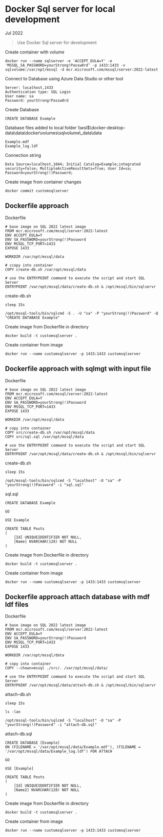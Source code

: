 # Docker Sql server for local development

Jul 2022

> Use Docker Sql server for development  

Create container with volume 

```
docker run --name sqlserver -e 'ACCEPT_EULA=Y' -e 'MSSQL_SA_PASSWORD=yourStrong!Passw0rd' -p 1433:1433 -v sqlvolume:/var/opt/mssql -d mcr.microsoft.com/mssql/server:2022-latest
```

Connect to Database using Azure Data Studio or other tool

```
Server: localhost,1433
Authentication type: SQL Login
User name: sa 
Password: yourStrong!Passw0rd
```

Create Database 

```
CREATE DATABASE Example
```

Database files added to local folder \\\\wsl$\docker-desktop-data\data\docker\volumes\sqlvolume\\_data\data

```
Example.mdf
Example_log.ldf
```

Connection string

```
Data Source=localhost,1044; Initial Catalog=Example;integrated security=false; MultipleActiveResultSets=True; User Id=sa; Password=yourStrong(!)Password;
```

Create image from container changes

```
docker commit customsqlserver
```

## Dockerfile approach  

Dockerfile 

```
# base image on SQL 2022 latest image
FROM mcr.microsoft.com/mssql/server:2022-latest
ENV ACCEPT_EULA=Y
ENV SA_PASSWORD=yourStrong(!)Password
ENV MSSQL_TCP_PORT=1433
EXPOSE 1433

WORKDIR /var/opt/mssql/data

# ccopy into container
COPY create-db.sh /var/opt/mssql/data

# use the ENTRYPOINT command to execute the script and start SQL Server
ENTRYPOINT /var/opt/mssql/data/create-db.sh & /opt/mssql/bin/sqlservr
```

create-db.sh

```
sleep 15s
 
/opt/mssql-tools/bin/sqlcmd -S . -U "sa" -P "yourStrong(!)Password" -Q "CREATE DATABASE Example"
```

Create image from Dockerfile in directory 
```
docker build -t customsqlserver . 
```

Create container from image 
```
docker run --name customsqlserver -p 1433:1433 customsqlserver
```

## Dockerfile approach with sqlmgt with input file 

Dockerfile 
```
# base image on SQL 2022 latest image
FROM mcr.microsoft.com/mssql/server:2022-latest
ENV ACCEPT_EULA=Y
ENV SA_PASSWORD=yourStrong(!)Password
ENV MSSQL_TCP_PORT=1433
EXPOSE 1433

WORKDIR /var/opt/mssql/data

# copy into container
COPY src/create-db.sh /var/opt/mssql/data
COPY src/sql.sql /var/opt/mssql/data

# use the ENTRYPOINT command to execute the script and start SQL Server
ENTRYPOINT /var/opt/mssql/data/create-db.sh & /opt/mssql/bin/sqlservr
```

create-db.sh
```
sleep 15s

/opt/mssql-tools/bin/sqlcmd -S "localhost" -U "sa" -P "yourStrong(!)Password" -i "sql.sql"
```

sql.sql
```
CREATE DATABASE Example

GO

USE Example

CREATE TABLE Posts
(
    [Id] UNIQUEIDENTIFIER NOT NULL,
    [Name] NVARCHAR(128) NOT NULL
)
```

Create image from Dockerfile in directory 
```
docker build -t customsqlserver . 
```

Create container from image 
```
docker run --name customsqlserver -p 1433:1433 customsqlserver
```

## Dockerfile approach attach database with mdf ldf files 

Dockerfile
```
# base image on SQL 2022 latest image
FROM mcr.microsoft.com/mssql/server:2022-latest
ENV ACCEPT_EULA=Y
ENV SA_PASSWORD=yourStrong(!)Password
ENV MSSQL_TCP_PORT=1433
EXPOSE 1433

WORKDIR /var/opt/mssql/data

# copy into container
COPY --chown=mssql ./src/. /var/opt/mssql/data/

# use the ENTRYPOINT command to execute the script and start SQL Server
ENTRYPOINT /var/opt/mssql/data/attach-db.sh & /opt/mssql/bin/sqlservr
```

attach-db.sh
```
sleep 15s

ls -lan

/opt/mssql-tools/bin/sqlcmd -S "localhost" -U "sa" -P "yourStrong(!)Password" -i "attach-db.sql"
```

attach-db.sql
```
CREATE DATABASE [Example] 
ON (FILENAME = '/var/opt/mssql/data/Example.mdf'), (FILENAME = '/var/opt/mssql/data/Example_log.ldf') FOR ATTACH

GO

USE [Example] 

CREATE TABLE Posts
(
    [Id] UNIQUEIDENTIFIER NOT NULL,
    [Name2] NVARCHAR(128) NOT NULL
)
```

Create image from Dockerfile in directory 
```
docker build -t customsqlserver . 
```

Create container from image 
```
docker run --name customsqlserver -p 1433:1433 customsqlserver
```


